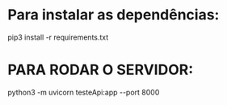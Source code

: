 # Para instalar as dependências: 
pip3 install -r requirements.txt

# PARA RODAR O SERVIDOR:
python3 -m uvicorn testeApi:app --port 8000
